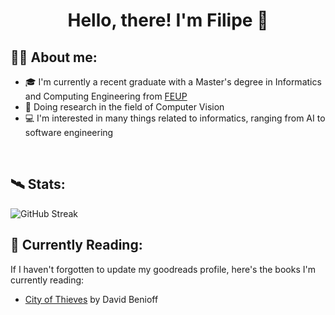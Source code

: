 <div id="body" align="center">
  <h1>
    Hello, there! I'm Filipe 👋
  </h1>
</div>


<div style="border-bottom: 0px">
  <h2>
    👨‍💻 About me:
  </h2>
</div>

- 🎓 I'm currently a recent graduate with a Master's degree in Informatics and Computing Engineering from [FEUP](fe.up.pt)
- 🧠 Doing research in the field of Computer Vision
- 💻 I'm interested in many things related to informatics, ranging from AI to software engineering

<br />


## 🛰️ Stats:

![GitHub Streak](https://streak-stats.demolab.com?user=filipepcampos&theme=github-dark-blue&border_radius=4.5)


## 🌱 Currently Reading:

If I haven't forgotten to update my goodreads profile, here's the books I'm currently reading:
- [City of Thieves](https://www.goodreads.com/book/show/1971304) by David Benioff
